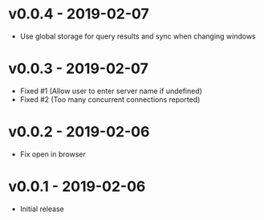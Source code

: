# v0.0.4 - 2019-02-07
- Use global storage for query results and sync when changing windows

# v0.0.3 - 2019-02-07
- Fixed #1 (Allow user to enter server name if undefined)
- Fixed #2 (Too many concurrent connections reported)

# v0.0.2 - 2019-02-06
- Fix open in browser

# v0.0.1 - 2019-02-06
- Initial release
